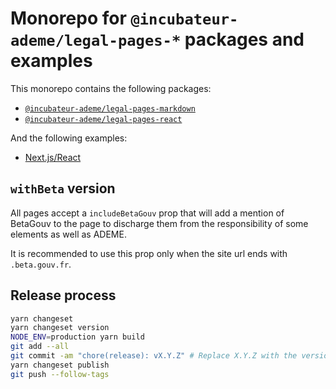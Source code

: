 # Monorepo for `@incubateur-ademe/legal-pages-*` packages and examples

This monorepo contains the following packages:

-   [`@incubateur-ademe/legal-pages-markdown`](./packages/markdown/README.md)
-   [`@incubateur-ademe/legal-pages-react`](./packages/react/README.md)

And the following examples:

-   [Next.js/React](./examples/react-next/README.md)

## `withBeta` version

All pages accept a `includeBetaGouv` prop that will add a mention of BetaGouv to the
page to discharge them from the responsibility of some elements as well as ADEME.

It is recommended to use this prop only when the site url ends with `.beta.gouv.fr`.

## Release process

```bash
yarn changeset
yarn changeset version
NODE_ENV=production yarn build
git add --all
git commit -am "chore(release): vX.Y.Z" # Replace X.Y.Z with the version number
yarn changeset publish
git push --follow-tags
```
